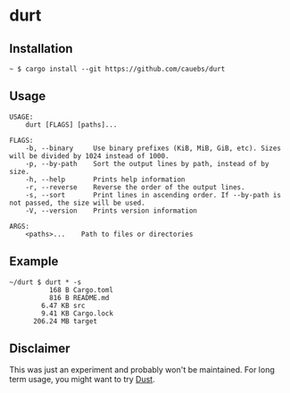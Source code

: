 # durt

## Installation
```
~ $ cargo install --git https://github.com/cauebs/durt
```

## Usage
```
USAGE:
    durt [FLAGS] [paths]...

FLAGS:
    -b, --binary     Use binary prefixes (KiB, MiB, GiB, etc). Sizes will be divided by 1024 instead of 1000.
    -p, --by-path    Sort the output lines by path, instead of by size.
    -h, --help       Prints help information
    -r, --reverse    Reverse the order of the output lines.
    -s, --sort       Print lines in ascending order. If --by-path is not passed, the size will be used.
    -V, --version    Prints version information

ARGS:
    <paths>...    Path to files or directories
```

## Example
```
~/durt $ durt * -s
          168 B Cargo.toml
          816 B README.md
        6.47 KB src
        9.41 KB Cargo.lock
      206.24 MB target
```

## Disclaimer
This was just an experiment and probably won't be maintained.
For long term usage, you might want to try [Dust](https://github.com/bootandy/dust/).
